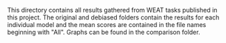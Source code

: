 This directory contains all results gathered from WEAT tasks published in this project.
The original and debiased folders contain the results for each individual model and the mean scores are contained
in the file names beginning with "All".
Graphs can be found in the comparison folder. 